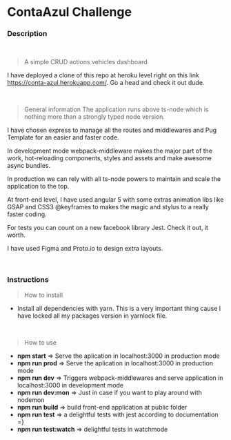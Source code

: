 # ContaAzul Challenge

### Description

<br>

> A simple CRUD actions vehicles dashboard

I have deployed a clone of this repo at heroku level right on this link https://conta-azul.herokuapp.com/.
Go a head and check it out dude.

<br>


> General information
The application runs above ts-node which is nothing more than a strongly typed node version. 

I have chosen express to manage all the routes and middlewares and Pug Template for an easier and faster code.

In development mode webpack-middleware makes the major part of the work, hot-reloading components, styles and assets and make awesome async bundles.

In production we can rely with all ts-node powers to maintain and scale the application to the top.

At front-end level, I have used angular 5 with some extras animation libs like GSAP and CSS3 @keyframes to makes the magic and stylus to a really faster coding.

For tests you can count on a new facebook library Jest. Check it out, it worth.

I have used Figma and Proto.io to design extra layouts.

<br>



### Instructions

> How to install

* Install all dependencies with yarn. This is a very important thing cause I have locked all my packages version in yarnlock file.

<br>


> How to use

* <b>npm start</b>				=> Serve the aplication in localhost:3000 in production mode
* <b>npm run prod</b>  			=> Serve the aplication in localhost:3000 in production mode
* <b>npm run dev</b> 			=> Triggers webpack-middlewares and serve application in localhost:3000 in development mode
* <b>npm run dev:mon</b> 		=> Just in case if you want to play around with nodemon
* <b>npm run build</b>			=> build front-end application at public folder
* <b>npm run test</b>			=> a delightful tests with jest according to documentation =}
* <b>npm run test:watch</b>		=> delightful tests in watchmode